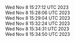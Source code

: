 Wed Nov  8 15:27:12 UTC 2023 <br/>
Wed Nov  8 15:28:06 UTC 2023 <br/>
Wed Nov  8 15:29:04 UTC 2023 <br/>
Wed Nov  8 15:32:24 UTC 2023 <br/>
Wed Nov  8 15:34:31 UTC 2023 <br/>
Wed Nov  8 15:34:50 UTC 2023 <br/>
